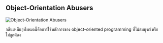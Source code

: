 ## Object-Orientation Abusers

![Object-Orientation Abusers](https://imgur.com/rEznU7n.jpg)

กลิ่นเหม็นๆทั้งหมดนี้คือการใช้หลักการของ object-oriented programming ที่ไม่สมบูรณ์หรือไม่ถูกต้อง
